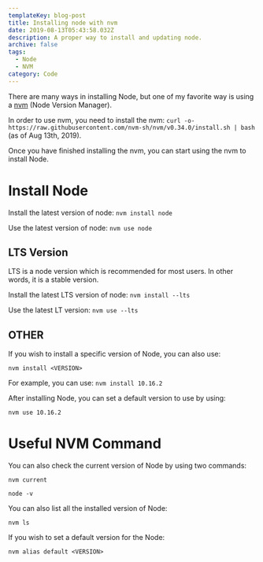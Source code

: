 ```yaml
---
templateKey: blog-post
title: Installing node with nvm
date: 2019-08-13T05:43:58.032Z
description: A proper way to install and updating node.
archive: false
tags:
  - Node
  - NVM
category: Code
---
```

There are many ways in installing Node, but one of my favorite way is using a [nvm](https://github.com/nvm-sh/nvm) (Node Version Manager).

In order to use nvm, you need to install the nvm: `curl -o- https://raw.githubusercontent.com/nvm-sh/nvm/v0.34.0/install.sh | bash` (as of Aug 13th, 2019).

Once you have finished installing the nvm, you can start using the nvm to install Node.

# Install Node

Install the latest version of node: `nvm install node`

Use the latest version of node: `nvm use node`

## LTS Version

LTS is a node version which is recommended for most users. In other words, it is a stable version.

Install the latest LTS version of node: `nvm install --lts`

Use the latest LT version: `nvm use --lts`

## OTHER

If you wish to install a specific version of Node, you can also use:

`nvm install <VERSION>`

For example, you can use: `nvm install 10.16.2`

After installing Node, you can set a default version to use by using:

`nvm use 10.16.2`

# Useful NVM Command

You can also check the current version of Node by using two commands:

`nvm current`

`node -v`

You can also list all the installed version of Node:

`nvm ls`

If you wish to set a default version for the Node:

`nvm alias default <VERSION>`
